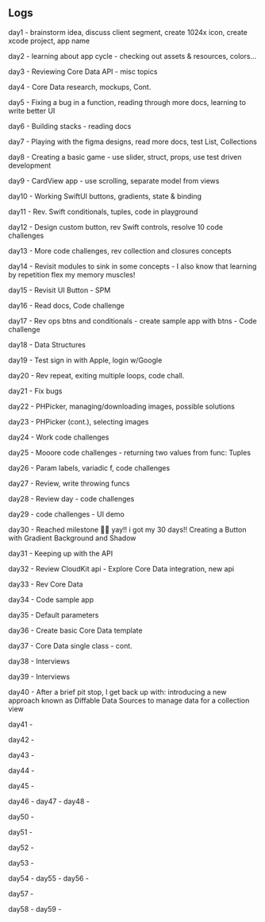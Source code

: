 ## Logs

day1 - brainstorm idea, discuss client segment, create 1024x icon, create xcode project, app name

day2 - learning about app cycle -  checking out assets & resources, colors...

day3 - Reviewing Core Data API - misc topics

day4 - Core Data research, mockups, Cont.

day5 - Fixing a bug in a function, reading through more docs, learning to write better UI

day6 - Building stacks - reading docs

day7 - Playing with the figma designs, read more docs, test List, Collections

day8 - Creating a basic game - use slider, struct, props, use test driven development

day9 - CardView app - use scrolling, separate model from views

day10 - Working SwiftUI buttons, gradients, state & binding

day11 - Rev. Swift conditionals, tuples, code in playground

day12 - Design custom button, rev Swift controls, resolve 10 code challenges

day13 - More code challenges, rev collection and closures concepts

day14 - Revisit modules to sink in some concepts - I also know that learning by repetition flex my memory muscles!

day15 - Revisit UI Button - SPM

day16 - Read docs, Code challenge

day17 - Rev ops btns and conditionals - create sample app with btns - Code challenge

day18 - Data Structures

day19 - Test sign in with Apple, login w/Google

day20 - Rev repeat, exiting multiple loops, code chall.

day21 - Fix bugs

day22 - PHPicker, managing/downloading images, possible solutions

day23 - PHPicker (cont.), selecting images

day24 - Work code challenges

day25 - Mooore code challenges - returning two values from func: Tuples

day26 - Param labels, variadic f, code challenges

day27 - Review, write throwing funcs

day28 - Review day - code challenges

day29 - code challenges - UI demo

day30 - Reached milestone 🏃🏻 yay!! i got my 30 days!! Creating a Button with Gradient Background and Shadow

day31 - Keeping up with the API

day32 - Review CloudKit api - Explore Core Data integration, new api

day33 - Rev Core Data

day34 - Code sample app

day35 - Default parameters

day36 - Create basic Core Data template

day37 - Core Data single class - cont.

day38 - Interviews

day39 - Interviews

day40 - After a brief pit stop, I get back up with: introducing a new approach known as Diffable Data Sources to manage data for a collection view

day41 -

day42 -

day43 -

day44 -

day45 -

day46 -
day47 -
day48 -

day50 -

day51 -

day52 -

day53 -

day54 -
day55 -
day56 -

day57 -

day58 -
day59 -

